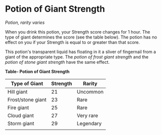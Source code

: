 # Potion of Giant Strength

*Potion, rarity varies*

When you drink this potion, your Strength score changes for 1 hour. The type of giant determines the score (see the table below). The potion has no effect on you if your Strength is equal to or greater than that score.

This potion's transparent liquid has floating in it a sliver of fingernail from a giant of the appropriate type. The *potion of frost giant strength* and the *potion of stone giant strength* have the same effect.

**Table- Potion of Giant Strength**

| Type of Giant     | Strength | Rarity    |
|-------------------|----------|-----------|
| Hill giant        | 21       | Uncommon  |
| Frost/stone giant | 23       | Rare      |
| Fire giant        | 25       | Rare      |
| Cloud giant       | 27       | Very rare |
| Storm giant       | 29       | Legendary |
|                   |          |           |